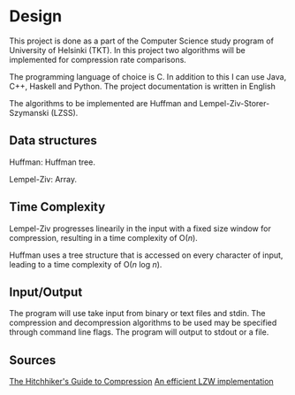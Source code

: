 # Design

This project is done as a part of the Computer Science study program of University of Helsinki (TKT). In this project two algorithms will be implemented for compression rate comparisons.

The programming language of choice is C. In addition to this I can use Java, C++, Haskell and Python. The project documentation is written in English

The algorithms to be implemented are Huffman and Lempel-Ziv-Storer-Szymanski (LZSS).

## Data structures

Huffman: Huffman tree.

Lempel-Ziv: Array.

## Time Complexity

Lempel-Ziv progresses linearily in the input with a fixed size window for compression, resulting in a time complexity of O($n$).

Huffman uses a tree structure that is accessed on every character of input, leading to a time complexity of O($n$ log $n$).

## Input/Output

The program will use take input from binary or text files and stdin. The compression and decompression algorithms to be used may be specified through command line flags. The program will output to stdout or a file.

## Sources
[The Hitchhiker's Guide to Compression](https://go-compression.github.io/algorithms/huffman/)
[An efficient LZW implementation](http://warp.povusers.org/EfficientLZW/)
